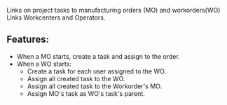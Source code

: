 Links on project tasks to manufacturing orders (MO) and workorders(WO)
Links Workcenters and Operators.

Features:
---------
- When a MO starts, create a task and assign to the order.
- When a WO starts:
    * Create a task for each user assigned to the WO.
    * Assign all created task to the WO.
    * Assign all created task to the Workorder's MO.
    * Assign MO's task as WO's task's parent.
